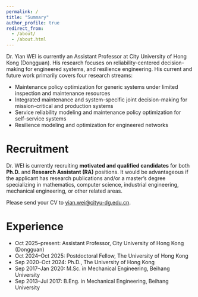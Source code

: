 ```yaml
---
permalink: /
title: "Summary"
author_profile: true
redirect_from: 
  - /about/
  - /about.html
---
```


Dr. Yian WEI is currently an Assistant Professor at City University of Hong Kong (Dongguan). His research focuses on reliability-centered decision-making for engineered systems, and resilience engineering. His current and future work primarily covers four research streams:

<ul>
      <li>Maintenance policy optimization for generic systems under limited inspection and maintenance resources</li>
      <li>Integrated maintenance and system-specific joint decision-making for mission-critical and production systems</li>
      <li>Service reliability modeling and maintenance policy optimization for self-service systems</li>
      <li>Resilience modeling and optimization for engineered networks</li>
</ul>

Recruitment
======

Dr. WEI is currently recruiting <strong>motivated and qualified candidates</strong> for both <strong>Ph.D.</strong> and <strong>Research Assistant (RA)</strong> positions. It would be advantageous if the applicant has research publications and/or a master’s degree specializing in mathematics, computer science, industrial engineering, mechanical engineering, or other related areas.

Please send your CV to <a href="mailto:yian.wei@cityu-dg.edu.cn">yian.wei@cityu-dg.edu.cn</a>.


   
Experience
======
<ul>
      <li><time datetime="2025-10">Oct 2025</time>–present: Assistant Professor, City University of Hong Kong (Dongguan)</li>
      <li><time datetime="2024-10">Oct 2024</time>–<time datetime="2025-10">Oct 2025</time>: Postdoctoral Fellow, The University of Hong Kong</li>
      <li><time datetime="2020-09">Sep 2020</time>–<time datetime="2024-10">Oct 2024</time>: Ph.D., The University of Hong Kong</li>
      <li><time datetime="2017-09">Sep 2017</time>–<time datetime="2020-01">Jan 2020</time>: M.Sc. in Mechanical Engineering, Beihang University</li>
      <li><time datetime="2013-09">Sep 2013</time>–<time datetime="2017-07">Jul 2017</time>: B.Eng. in Mechanical Engineering, Beihang University</li>
</ul>

